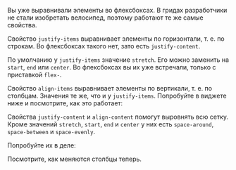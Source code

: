 

Вы уже выравнивали элементы во флексбоксах. В гридах разработчики не стали изобретать велосипед, поэтому работают те же самые свойства.

Свойство `justify-items` выравнивает элементы по горизонтали, т. е. по строкам. Во флексбоксах такого нет, зато есть `justify-content`.

По умолчанию у `justify-items` значение `stretch`. Его можно заменить на `start`, `end` или `center`. Во флексбоксах вы их уже встречали, только с приставкой `flex-`.

Свойство `align-items` выравнивает элементы по вертикали, т. е. по столбцам. Значения те же, что и у `justify-items`. Попробуйте в виджете ниже и посмотрите, как это работает:

Свойства `justify-content` и `align-content` помогут выровнять всю сетку. Кроме значений `stretch`, `start`, `end` и `center` у них есть `space-around`, `space-between` и `space-evenly`.

Попробуйте их в деле:

Посмотрите, как меняются столбцы теперь.